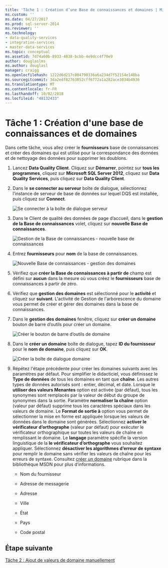 ```yaml
---
title: 'Tâche 1 : Création d’une Base de connaissances et domaines | Microsoft Docs'
ms.custom: ''
ms.date: 04/27/2017
ms.prod: sql-server-2014
ms.reviewer: ''
ms.technology:
- data-quality-services
- integration-services
- master-data-services
ms.topic: conceptual
ms.assetid: 7d74a60b-8933-4038-bcbb-4e9dcc4f70e9
author: douglaslms
ms.author: douglasl
manager: craigg
ms.openlocfilehash: 1222d6d217c004790336a6a234d7f52154e148ba
ms.sourcegitcommit: 3da2edf82763852cff6772a1a282ace3034b4936
ms.translationtype: MT
ms.contentlocale: fr-FR
ms.lasthandoff: 10/02/2018
ms.locfileid: "48132433"
---
```

# <a name="task-1-creating-a-knowledge-base-and-domains"></a>Tâche 1 : Création d'une base de connaissances et de domaines
  Dans cette tâche, vous allez créer le **fournisseurs** base de connaissances et créer des domaines qui est utilisé pour la correspondance des données et de nettoyage des données pour supprimer les doublons.  
  
1.  Lancez **Data Quality Client**. Cliquez sur **Démarrer**, pointez sur **tous les programmes**, cliquez sur **Microsoft SQL Server 2012**, cliquez sur **Data Quality Services**, puis cliquez sur  **Data Quality Client**.  
  
2.  Dans le **se connecter au serveur** boîte de dialogue, sélectionnez l’instance de serveur de base de données sur lequel DQS est installée, puis cliquez sur **Connect**.  
  
     ![Se connecter à la boîte de dialogue serveur](../../2014/tutorials/media/et-creatingaknowledgebaseanddomains-01.jpg "se connecter à la boîte de dialogue serveur")  
  
3.  Dans le Client de qualité des données de page d’accueil, dans le **gestion de la Base de connaissances** volet, cliquez sur **nouvelle Base de connaissances**.  
  
     ![Gestion de la Base de connaissances - nouvelle base de connaissances](../../2014/tutorials/media/et-creatingaknowledgebaseanddomains-02.jpg "gestion de la Base de connaissances - nouvelle base de connaissances")  
  
4.  Entrez **fournisseurs** pour **nom** de la base de connaissances.  
  
     ![Nouvelle Base de connaissances - gestion des domaines](../../2014/tutorials/media/et-creatingaknowledgebaseanddomains-03.jpg "nouvelle Base de connaissances - gestion des domaines")  
  
5.  Vérifiez que **créer la Base de connaissances à partir de** champ est défini sur **aucun** dans la mesure où vous créez le **fournisseurs** base de connaissances à partir de zéro.  
  
6.  Vérifiez que **gestion des domaines** est sélectionné pour le **activité** et cliquez sur **suivant**. L'activité de Gestion de l'arborescence du domaine vous permet de créer et gérer des domaines dans la base de connaissances.  
  
7.  Dans le **gestion des domaines** fenêtre, cliquez sur **créer un domaine** bouton de barre d’outils pour créer un domaine.  
  
     ![Créer le bouton de barre d’outils de domaine](../../2014/tutorials/media/et-creatingaknowledgebaseanddomains-04.jpg "créer le bouton de barre d’outils de domaine")  
  
8.  Dans le **créer un domaine** boîte de dialogue, tapez **ID du fournisseur** pour le **nom de domaine**, puis cliquez sur **OK**.  
  
     ![Créer la boîte de dialogue domaine](../../2014/tutorials/media/et-creatingaknowledgebaseanddomains-05.jpg "créer la boîte de dialogue domaine")  
  
9. Répétez l'étape précédente pour créer les domaines suivants avec les paramètres par défaut. Pour simplifier le didacticiel, vous définissez le **Type de données** de tous les domaines en tant que **chaîne**. Les autres types de données autorisés sont : entier, décimal, et date. Lorsque le **utiliser des valeurs Menantes** option est activée (par défaut), tous les synonymes sont remplacés par la valeur de début du groupe de synonymes dans la sortie. Paramètre **normaliser la chaîne** option (valeur par défaut) supprime tous les caractères spéciaux dans les valeurs de domaine. Le **Format de sortie à** option vous permet de sélectionner la mise en forme est appliquée lorsque les valeurs de données dans le domaine sont générées. Sélectionnez **activer le vérificateur d’orthographe** (valeur par défaut) pour exécuter le vérificateur orthographique sur toutes les valeurs de chaîne en remplissant le domaine. Le **langage** paramètre spécifie la version linguistique de la **le vérificateur d’orthographe** vous souhaitez appliquer. Sélectionnez **désactiver les algorithmes d’erreur de syntaxe** pour remplir le domaine sans vérifier les valeurs de chaîne pour les erreurs de syntaxe. Consultez [créer un domaine](http://msdn.microsoft.com/library/hh510401.aspx) rubrique dans la bibliothèque MSDN pour plus d’informations.  
  
    -   Nom du fournisseur  
  
    -   Adresse de messagerie  
  
    -   Adresse  
  
    -   Ville  
  
    -   État  
  
    -   Pays  
  
    -   Code postal  
  
## <a name="next-step"></a>Étape suivante  
 [Tâche 2 : Ajout de valeurs de domaine manuellement](../../2014/tutorials/task-2-adding-domain-values-manually.md)  
  
  
